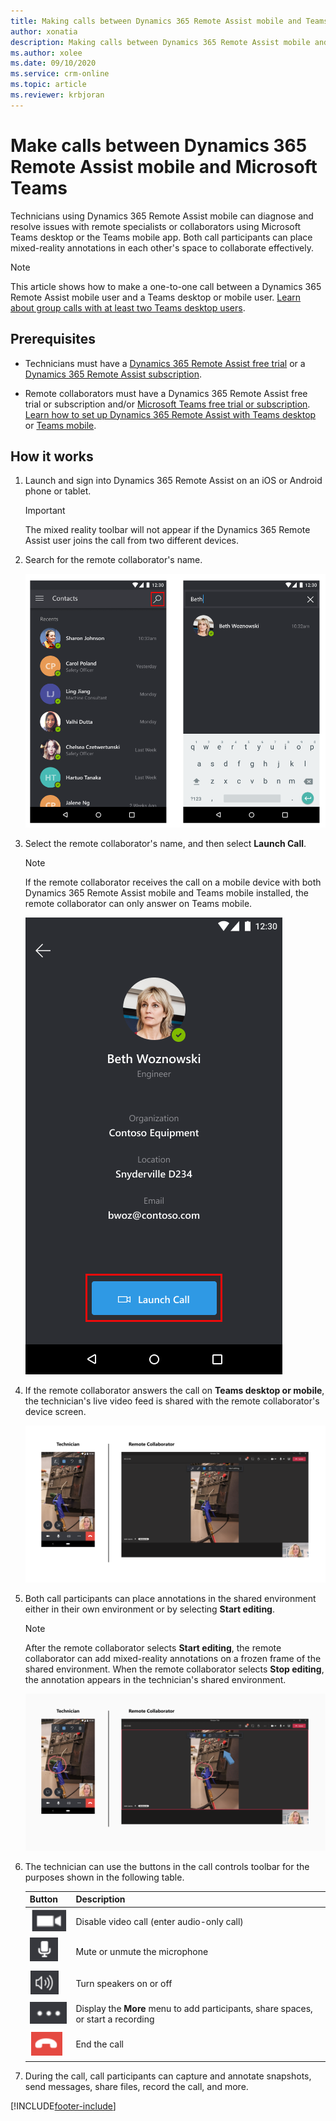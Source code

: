 ```yaml
---
title: Making calls between Dynamics 365 Remote Assist mobile and Teams
author: xonatia
description: Making calls between Dynamics 365 Remote Assist mobile and Teams desktop or mobile 
ms.author: xolee
ms.date: 09/10/2020
ms.service: crm-online
ms.topic: article
ms.reviewer: krbjoran
---
```

# Make calls between Dynamics 365 Remote Assist mobile and Microsoft Teams

Technicians using Dynamics 365 Remote Assist mobile can diagnose and resolve issues with remote specialists or collaborators using Microsoft Teams desktop or the Teams mobile app. Both call participants can place mixed-reality annotations in each other's space to collaborate effectively. 

> [!NOTE]
> This article shows how to make a one-to-one call between a Dynamics 365 Remote Assist mobile user and a Teams desktop or mobile user. [Learn about group calls with at least two Teams desktop users](group-calling.md).

## Prerequisites

- Technicians must have a [Dynamics 365 Remote Assist free trial](../try-remote-assist.md) or a [Dynamics 365 Remote Assist subscription](../buy-remote-assist.md).

- Remote collaborators must have a Dynamics 365 Remote Assist free trial or subscription and/or [Microsoft Teams free trial or subscription](https://www.microsoft.com/microsoft-365/microsoft-teams/group-chat-software). [Learn how to set up Dynamics 365 Remote Assist with Teams desktop](../teams-pc-all.md) or [Teams mobile](../teams-mobile-all.md).

## How it works

1. Launch and sign into Dynamics 365 Remote Assist on an iOS or Android phone or tablet.

    > [!IMPORTANT]
    > The mixed reality toolbar will not appear if the Dynamics 365 Remote Assist user joins the call from two different devices.

2. Search for the remote collaborator's name.

    ![Screenshot of Dynamics 365 Remote Assist mobile, showing the contacts screen and highlighting the search icon.](./media/calls_2.png "Search")

3. Select the remote collaborator's name, and then select **Launch Call**.

    > [!NOTE]
    > If the remote collaborator receives the call on a mobile device with both Dynamics 365 Remote Assist mobile and Teams mobile installed, the remote collaborator can only answer on Teams mobile. 

    ![Screenshot of Dynamics 365 Remote Assist mobile showing the Launch Call button.](./media/calls_3.png)

4. If the remote collaborator answers the call on **Teams desktop or mobile**, the technician's live video feed is shared with the remote collaborator's device screen.

    ![Screenshot of a Dynamics 365 Remote Assist mobile to Microsoft Teams call.](./media/ram-teams-video.png)

5. Both call participants can place annotations in the shared environment either in their own environment or by selecting **Start editing**. 

    > [!NOTE] 
    > After the remote collaborator selects **Start editing**, the remote collaborator can add mixed-reality annotations on a frozen frame of the shared environment. When the remote collaborator selects **Stop editing**, the annotation appears in the technician's shared environment. 

    ![Side-by-side screenshots of Dynamics 365 Remote Assist mobile and Microsoft Teams, showing annotations appearing in both screens.](./media/ram-teams-remote-collab.png "Place Annotations")

6. The technician can use the buttons in the call controls toolbar for the purposes shown in the following table.

    |Button|Description|
    |--------|--------------------------|
    |![Video button](./media/ra-video-button.PNG)|Disable video call (enter audio-only call)|
    |![Microphone button](./media/ra-microphone-button.PNG)|Mute or unmute the microphone|
    |![Speakers button](./media/ra-speaker-button.PNG)|Turn speakers on or off|
    |![More menu button](./media/ra-more-menu.PNG)|Display the **More** menu to add participants, share spaces, or start a recording|
    |![End call button](./media/ra-end-call.PNG)|End the call|
    
7. During the call, call participants can capture and annotate snapshots, send messages, share files, record the call, and more.

[!INCLUDE[footer-include](../../includes/footer-banner.md)]
